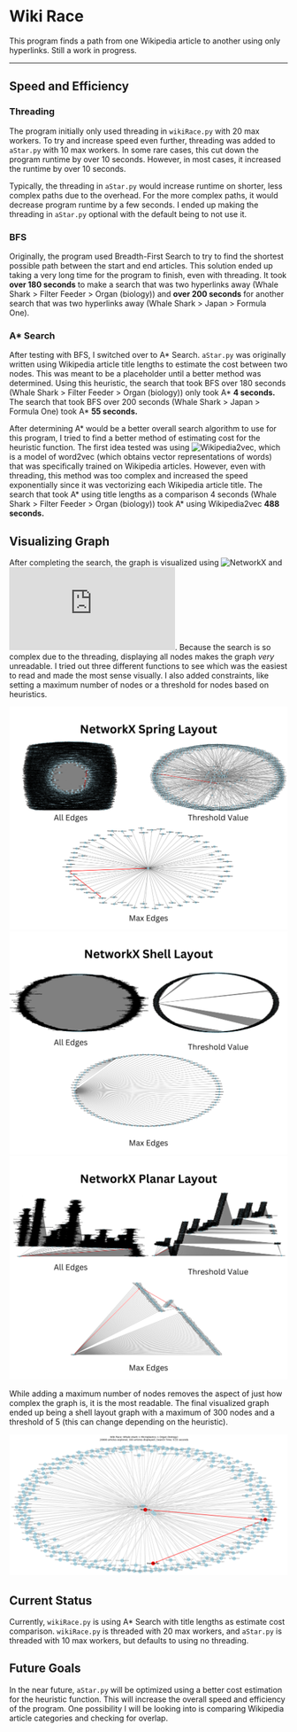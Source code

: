 # Wiki Race

This program finds a path from one Wikipedia article to another using only hyperlinks.
Still a work in progress.

---

## Speed and Efficiency

### Threading
The program initially only used threading in `wikiRace.py` with 20 max workers. To try and increase speed even further, threading was added to `aStar.py` with 10 max workers. In some rare cases, this cut down the program runtime by over 10 seconds. However, in most cases, it increased the runtime by over 10 seconds. 

Typically, the threading in `aStar.py` would increase runtime on shorter, less complex paths due to the overhead. For the more complex paths, it would decrease program runtime by a few seconds. I ended up making the threading in `aStar.py` optional with the default being to not use it.

### BFS
Originally, the program used Breadth-First Search to try to find the shortest possible path between the start and end articles. This solution ended up taking a very long time for the program to finish, even with threading. It took **over 180 seconds** to make a search that was two hyperlinks away (Whale Shark > Filter Feeder > Organ (biology)) and **over 200 seconds** for another search that was two hyperlinks away (Whale Shark > Japan > Formula One).

### A* Search
After testing with BFS, I switched over to A* Search. `aStar.py` was originally written using Wikipedia article title lengths to estimate the cost between two nodes. This was meant to be a placeholder until a better method was determined. Using this heuristic, the search that took BFS over 180 seconds (Whale Shark > Filter Feeder > Organ (biology)) only took A* **4 seconds.** The search that took BFS over 200 seconds (Whale Shark > Japan > Formula One) took A* **55 seconds.**

After determining A* would be a better overall search algorithm to use for this program, I tried to find a better method of estimating cost for the heuristic function. The first idea tested was using ![Wikipedia2vec](https://wikipedia2vec.github.io/wikipedia2vec/), which is a model of word2vec (which obtains vector representations of words) that was specifically trained on Wikipedia articles. However, even with threading, this method was too complex and increased the speed exponentially since it was vectorizing each Wikipedia article title. The search that took A* using title lengths as a comparison 4 seconds (Whale Shark > Filter Feeder > Organ (biology)) took A* using Wikipedia2vec **488 seconds.**

## Visualizing Graph
After completing the search, the graph is visualized using ![NetworkX](https://networkx.org/) and ![Matplotlib Pyplot](https://matplotlib.org/3.5.3/api/_as_gen/matplotlib.pyplot.html). Because the search is so complex due to the threading, displaying all nodes makes the graph *very* unreadable. I tried out three different functions to see which was the easiest to read and made the most sense visually. I also added constraints, like setting a maximum number of nodes or a threshold for nodes based on heuristics.

![spring layout](imgs/springLayout.png)
![shell layout](imgs/shellLayout.png)
![planar layout](imgs/planarLayout.png)

While adding a maximum number of nodes removes the aspect of just how complex the graph is, it is the most readable. The final visualized graph ended up being a shell layout graph with a maximum of 300 nodes and a threshold of 5 (this can change depending on the heuristic).

![visualized graph](imgs/final_thresholdMaxEdgesSpringLayout.png)

## Current Status
Currently, `wikiRace.py` is using A* Search with title lengths as estimate cost comparison. `wikiRace.py` is threaded with 20 max workers, and `aStar.py` is threaded with 10 max workers, but defaults to using no threading.

## Future Goals
In the near future, `aStar.py` will be optimized using a better cost estimation for the heuristic function. This will increase the overall speed and efficiency of the program. One possibility I will be looking into is comparing Wikipedia article categories and checking for overlap.
